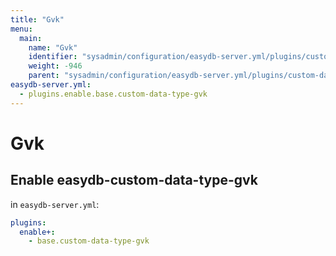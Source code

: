 ```yaml
---
title: "Gvk"
menu:
  main:
    name: "Gvk"
    identifier: "sysadmin/configuration/easydb-server.yml/plugins/custom-data-type/gvk"
    weight: -946
    parent: "sysadmin/configuration/easydb-server.yml/plugins/custom-data-type"
easydb-server.yml:
  - plugins.enable.base.custom-data-type-gvk
---
```


# Gvk

## Enable easydb-custom-data-type-gvk

in `easydb-server.yml`:

```yaml
plugins:
  enable+:
    - base.custom-data-type-gvk
```